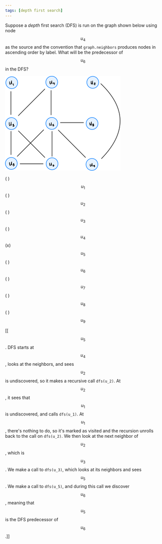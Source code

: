 ```yaml
---
tags: [depth first search]
---
```



Suppose a *depth* first search (DFS) is run on the graph shown below using node $$u_4$$ as the source and the convention that `graph.neighbors` produces nodes in ascending order by label. What will be the predecessor of $$u_6$$ in the DFS?

![](f1.png)

( ) $$u_1$$
( ) $$u_2$$
( ) $$u_3$$
( ) $$u_4$$
(x) $$u_5$$
( ) $$u_6$$
( ) $$u_7$$
( ) $$u_8$$
( ) $$u_9$$

[[$$u_5$$. DFS starts at $$u_4$$, looks at the neighbors, and sees $$u_2$$ is undiscovered, so it makes a recursive call `dfs(u_2)`. At $$u_2$$, it sees that $$u_1$$ is undiscovered, and calls `dfs(u_1)`. At $$u_1$$, there's nothing to do, so it's marked as visited and the recursion unrolls back to the call on `dfs(u_2)`. We then look at the next neighbor of $$u_2$$, which is $$u_3$$. We make a call to `dfs(u_3)`, which looks at its neighbors and sees $$u_5$$. We make a call to `dfs(u_5)`, and during this call we discover $$u_6$$, meaning that $$u_5$$ is the DFS predecessor of $$u_6$$.]]

